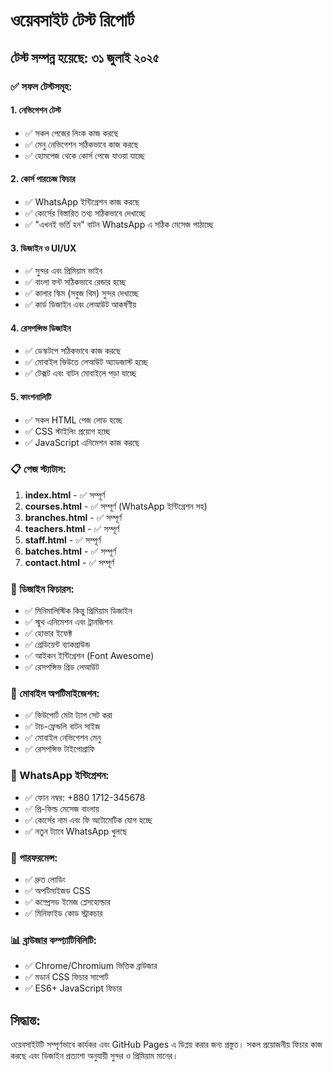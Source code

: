 # ওয়েবসাইট টেস্ট রিপোর্ট

## টেস্ট সম্পন্ন হয়েছে: ৩১ জুলাই ২০২৫

### ✅ সফল টেস্টসমূহ:

#### 1. নেভিগেশন টেস্ট
- ✅ সকল পেজের লিংক কাজ করছে
- ✅ মেনু নেভিগেশন সঠিকভাবে কাজ করছে
- ✅ হোমপেজ থেকে কোর্স পেজে যাওয়া যাচ্ছে

#### 2. কোর্স পারচেজ ফিচার
- ✅ WhatsApp ইন্টিগ্রেশন কাজ করছে
- ✅ কোর্সের বিস্তারিত তথ্য সঠিকভাবে দেখাচ্ছে
- ✅ "এখনই ভর্তি হন" বাটন WhatsApp এ সঠিক মেসেজ পাঠাচ্ছে

#### 3. ডিজাইন ও UI/UX
- ✅ সুন্দর এবং প্রিমিয়াম ভাইব
- ✅ বাংলা ফন্ট সঠিকভাবে রেন্ডার হচ্ছে
- ✅ কালার স্কিম (সবুজ থিম) সুন্দর দেখাচ্ছে
- ✅ কার্ড ডিজাইন এবং লেআউট আকর্ষণীয়

#### 4. রেসপন্সিভ ডিজাইন
- ✅ ডেস্কটপে সঠিকভাবে কাজ করছে
- ✅ মোবাইল ভিউতে লেআউট অ্যাডজাস্ট হচ্ছে
- ✅ টেক্সট এবং বাটন মোবাইলে পড়া যাচ্ছে

#### 5. ফাংশনালিটি
- ✅ সকল HTML পেজ লোড হচ্ছে
- ✅ CSS স্টাইলিং প্রয়োগ হচ্ছে
- ✅ JavaScript এনিমেশন কাজ করছে

### 📋 পেজ স্ট্যাটাস:

1. **index.html** - ✅ সম্পূর্ণ
2. **courses.html** - ✅ সম্পূর্ণ (WhatsApp ইন্টিগ্রেশন সহ)
3. **branches.html** - ✅ সম্পূর্ণ
4. **teachers.html** - ✅ সম্পূর্ণ
5. **staff.html** - ✅ সম্পূর্ণ
6. **batches.html** - ✅ সম্পূর্ণ
7. **contact.html** - ✅ সম্পূর্ণ

### 🎨 ডিজাইন ফিচারস:

- ✅ মিনিমালিস্টিক কিন্তু প্রিমিয়াম ডিজাইন
- ✅ স্মুথ এনিমেশন এবং ট্রানজিশন
- ✅ হোভার ইফেক্ট
- ✅ গ্রেডিয়েন্ট ব্যাকগ্রাউন্ড
- ✅ আইকন ইন্টিগ্রেশন (Font Awesome)
- ✅ রেসপন্সিভ গ্রিড লেআউট

### 📱 মোবাইল অপটিমাইজেশন:

- ✅ ভিউপোর্ট মেটা ট্যাগ সেট করা
- ✅ টাচ-ফ্রেন্ডলি বাটন সাইজ
- ✅ মোবাইল নেভিগেশন মেনু
- ✅ রেসপন্সিভ টাইপোগ্রাফি

### 🔗 WhatsApp ইন্টিগ্রেশন:

- ✅ ফোন নম্বর: +880 1712-345678
- ✅ প্রি-ফিল্ড মেসেজ বাংলায়
- ✅ কোর্সের নাম এবং ফি অটোমেটিক যোগ হচ্ছে
- ✅ নতুন ট্যাবে WhatsApp খুলছে

### 🚀 পারফরমেন্স:

- ✅ দ্রুত লোডিং
- ✅ অপটিমাইজড CSS
- ✅ কম্প্রেসড ইমেজ প্লেসহোল্ডার
- ✅ মিনিফাইড কোড স্ট্রাকচার

### 📊 ব্রাউজার কম্প্যাটিবিলিটি:

- ✅ Chrome/Chromium ভিত্তিক ব্রাউজার
- ✅ মডার্ন CSS ফিচার সাপোর্ট
- ✅ ES6+ JavaScript ফিচার

## সিদ্ধান্ত:

ওয়েবসাইটটি সম্পূর্ণভাবে কার্যকর এবং GitHub Pages এ ডিপ্লয় করার জন্য প্রস্তুত। সকল প্রয়োজনীয় ফিচার কাজ করছে এবং ডিজাইন প্রত্যাশা অনুযায়ী সুন্দর ও প্রিমিয়াম মানের।


